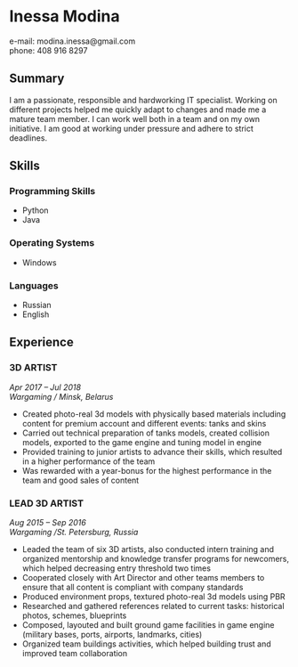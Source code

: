 <h1>Inessa Modina</h1>
e-mail: modina.inessa@gmail.com<br />
phone: 408 916 8297
<h2>Summary</h2>
I am a passionate, responsible and hardworking IT specialist. Working on different projects helped me quickly adapt to changes and made me a mature team member.
I can work well both in a team and on my own initiative. I am good at working under pressure and adhere to strict deadlines.

<h2>Skills</h2>
 <h3>Programming Skills</h3>
  <ul>
   <li>Python</li>
   <li>Java</li>
  </ul>
 <h3>Operating Systems</h3>
  <ul>
   <li>Windows</li>
  </ul>
 <h3>Languages</h3>
  <ul>
   <li>Russian</li>
   <li>English</li>
   </ul>

<h2>Experience</h2>
<h3>
 3D ARTIST
</h3>
<em>Apr 2017 – Jul 2018<br/>
Wargaming / Minsk, Belarus</em>
<ul>
 <li>Created photo-real 3d models with physically based materials including content for premium account and different events: tanks and skins</li>
 <li>Сarried out technical preparation of tanks models, created collision models, exported to the game engine and tuning model in engine</li>
 <li>Provided training to junior artists to advance their skills, which resulted in a higher performance of the team</li>
 <li>Was rewarded with a year-bonus for the highest performance in the team and good sales of content</li>
</ul>

<h3>LEAD 3D ARTIST</h3>
<em>Aug 2015 – Sep 2016<br/>
Wargaming /St. Petersburg, Russia</em>
<ul>
 <li>Leaded the team of six 3D artists, also conducted intern training and organized mentorship and knowledge transfer programs for newcomers, which helped decreasing entry threshold two times</li>
 <li>Cooperated closely with Art Director and other teams members to ensure that all content is compliant with company standards</li>
 <li>Produced environment props, textured photo-real 3d models using PBR</li>
 <li>Researched and gathered references related to current tasks: historical photos, schemes, blueprints</li>
 <li>Composed, layouted and built ground game facilities in game engine (military bases, ports, airports, landmarks, cities)</li>
 <li>Organized team buildings activities, which helped building trust and improved team collaboration</li>
</ul>
